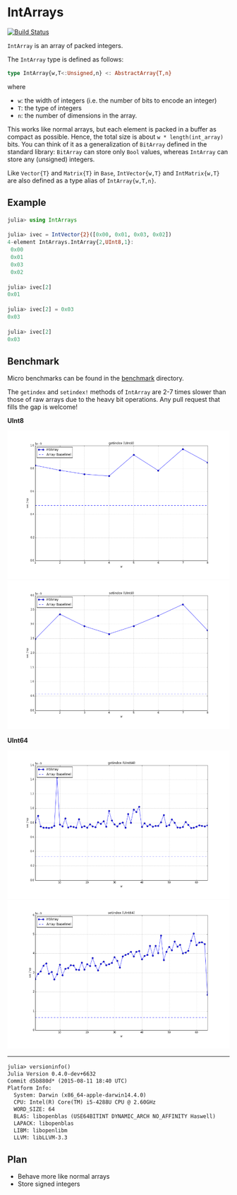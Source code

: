 # IntArrays

[![Build Status](https://travis-ci.org/bicycle1885/IntArrays.jl.svg?branch=master)](https://travis-ci.org/bicycle1885/IntArrays.jl)

`IntArray` is an array of packed integers.

The `IntArray` type is defined as follows:

```julia
type IntArray{w,T<:Unsigned,n} <: AbstractArray{T,n}
```

where

* `w`: the width of integers (i.e. the number of bits to encode an integer)
* `T`: the type of integers
* `n`: the number of dimensions in the array.

This works like normal arrays, but each element is packed in a buffer as compact as possible.
Hence, the total size is about `w * length(int_array)` bits.
You can think of it as a generalization of `BitArray` defined in the standard library:
`BitArray` can store only `Bool` values, whereas `IntArray` can store any (unsigned) integers.

Like `Vector{T}` and `Matrix{T}` in `Base`, `IntVector{w,T}` and `IntMatrix{w,T}` are also defined as a type alias of `IntArray{w,T,n}`.

## Example

```julia
julia> using IntArrays

julia> ivec = IntVector{2}([0x00, 0x01, 0x03, 0x02])
4-element IntArrays.IntArray{2,UInt8,1}:
 0x00
 0x01
 0x03
 0x02

julia> ivec[2]
0x01

julia> ivec[2] = 0x03
0x03

julia> ivec[2]
0x03
```

## Benchmark

Micro benchmarks can be found in the [benchmark](./benchmark) directory.

The `getindex` and `setindex!` methods of `IntArray` are 2-7 times slower than those of raw arrays due to the heavy bit operations.
Any pull request that fills the gap is welcome!

**UInt8**

![Benchmark of getindex on UInt8](./benchmark/getindex_UInt8.png?raw=true)
![Benchmark of setindex on UInt8](./benchmark/setindex_UInt8.png?raw=true)

**UInt64**

![Benchmark of getindex on UInt64](./benchmark/getindex_UInt64.png?raw=true)
![Benchmark of setindex on UInt64](./benchmark/setindex_UInt64.png?raw=true)

---

```
julia> versioninfo()
Julia Version 0.4.0-dev+6632
Commit d5b880d* (2015-08-11 18:40 UTC)
Platform Info:
  System: Darwin (x86_64-apple-darwin14.4.0)
  CPU: Intel(R) Core(TM) i5-4288U CPU @ 2.60GHz
  WORD_SIZE: 64
  BLAS: libopenblas (USE64BITINT DYNAMIC_ARCH NO_AFFINITY Haswell)
  LAPACK: libopenblas
  LIBM: libopenlibm
  LLVM: libLLVM-3.3
```

## Plan

* Behave more like normal arrays
* Store signed integers
